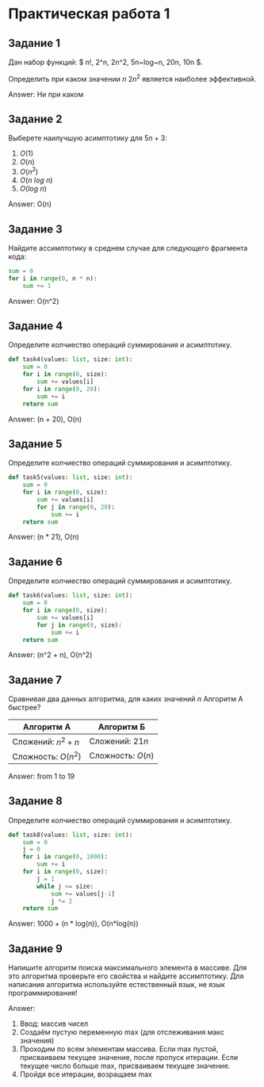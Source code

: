 # Практическая работа 1

## Задание 1

Дан набор функций: $
n!, 2^n, 2n^2, 5n~log~n, 20n, 10n
$.

Определить при каком значении $n$ $2n^2$ является наиболее эффективной.

Answer: Ни при каком

## Задание 2
Выберете наилучшую асимптотику для $5n+3$:
1. $O(1)$
1. $O(n)$
1. $O(n^2)$
1. $O(n~log~n)$
1. $O(log~n)$ 

Answer: O(n)

## Задание 3

Найдите ассимптотику в среднем случае для следующего фрагмента кода:

```python
sum = 0
for i in range(0, n * n):
    sum += 1
```

Answer: O(n^2)

## Задание 4

Определите колчиество операций суммирования и асимптотику.

```python
def task4(values: list, size: int):
    sum = 0
    for i in range(0, size):
        sum += values[i]
    for i in range(0, 20):
        sum += i
    return sum
```

Answer: (n + 20), O(n)

## Задание 5

Определите колчиество операций суммирования и асимптотику.

```python
def task5(values: list, size: int):
    sum = 0
    for i in range(0, size):
        sum += values[i]
        for j in range(0, 20):
            sum += i
    return sum
```

Answer: (n * 21), O(n) 

## Задание 6

Определите колчиество операций суммирования и асимптотику.

```python
def task6(values: list, size: int):
    sum = 0
    for i in range(0, size):
        sum += values[i]
        for j in range(0, size):
            sum += i
    return sum
```

Answer: (n^2 + n), O(n^2)

## Задание 7

Сравнивая два данных алгоритма, для каких значений $n$ Алгоритм А быстрее?

Алгоритм А | Алгоритм Б
---|---
Сложений: $n^2+n$ | Сложений: $21n$
Сложность: $O(n^2)$| Сложность: $O(n)$

Answer: from 1 to 19

## Задание 8

Определите колчиество операций суммирования и асимптотику.

```python
def task8(values: list, size: int):
    sum = 0
    j = 0
    for i in range(0, 1000):
        sum += i
    for i in range(0, size):
        j = 1
        while j <= size:
            sum += values[j-1]
            j *= 2
    return sum
```

Answer: 1000 + (n * log(n)), O(n*log(n))

## Задание 9

Напишите алгоритм поиска максимального элемента в массиве. Для это алгоритма проверьте его свойства и найдите ассимптотику.
Для написания алгоритма используйте естественный язык, не язык программирования!

Answer:
1) Ввод: массив чисел
2) Создаём пустую переменную max (для отслеживания макс значения)
3) Проходим по всем элементам массива. 
   Если max пустой, присваиваем текущее значение, после пропуск итерации.
   Если текущее число больше max, присваиваем текущее значение.
4) Пройдя все итерации, возращаем max
